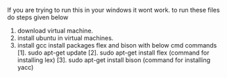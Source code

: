 If you are trying to run this in your windows it wont work.
to run these files do steps given below
1. download virtual machine.
2. install ubuntu in virtual machines.
3. install gcc
install packages flex and bison with below cmd commands
    [1]. sudo apt-get update
    [2]. sudo apt-get install flex    (command for installing lex)
    [3]. sudo apt-get install bison   (command for installing yacc)
